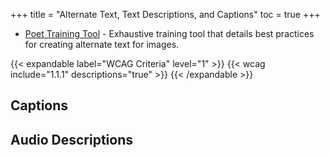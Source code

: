 +++
title = "Alternate Text, Text Descriptions, and Captions"
toc = true
+++

-  [Poet Training Tool](https://poet.diagramcenter.org/) - Exhaustive training tool that details best practices for creating alternate text for images.

{{< expandable label="WCAG Criteria" level="1" >}}
{{< wcag include="1.1.1" descriptions="true" >}}
{{< /expandable >}}

## Captions

## Audio Descriptions